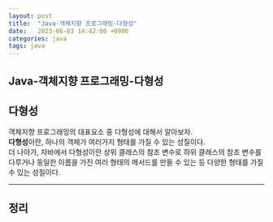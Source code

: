 ```yaml
---
layout: post
title:  "Java-객체지향 프로그래밍-다형성"
date:   2023-06-03 14:42:00 +0900
categories: java
tags: java
---
```


## Java-객체지향 프로그래밍-다형성

## 다형성

객체지향 프로그래밍의 대표요소 중 다형성에 대해서 알아보자.<br>
**다형성**이란, 하나의 객체가 여러가지 형태를 가질 수 있는 성질이다.<br>
더 나아가, 자바에서 다형성이란 상위 클래스의 참조 변수로 하위 클래스의 참조 변수를 다루거나 동일한 이름을 가진 여러 형태의 메서드를 만들 수 있는 등 다양한 형태를 가질 수 있는 성질이다. 


---

## 정리



